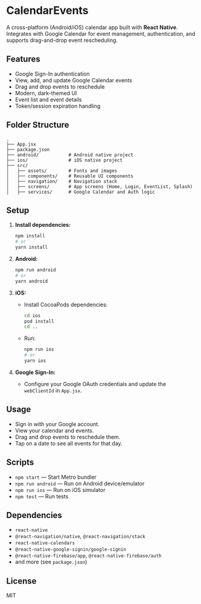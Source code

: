 
# CalendarEvents

A cross-platform (Android/iOS) calendar app built with **React Native**. Integrates with Google Calendar for event management, authentication, and supports drag-and-drop event rescheduling.

## Features

- Google Sign-In authentication
- View, add, and update Google Calendar events
- Drag and drop events to reschedule
- Modern, dark-themed UI
- Event list and event details
- Token/session expiration handling

## Folder Structure

```
.
├── App.jsx
├── package.json
├── android/           # Android native project
├── ios/               # iOS native project
├── src/
│   ├── assets/        # Fonts and images
│   ├── components/    # Reusable UI components
│   ├── navigation/    # Navigation stack
│   ├── screens/       # App screens (Home, Login, EventList, Splash)
│   ├── services/      # Google Calendar and Auth logic
```

## Setup

1. **Install dependencies:**
	```sh
	npm install
	# or
	yarn install
	```

2. **Android:**
	```sh
	npm run android
	# or
	yarn android
	```

3. **iOS:**
	- Install CocoaPods dependencies:
	  ```sh
	  cd ios
	  pod install
	  cd ..
	  ```
	- Run:
	  ```sh
	  npm run ios
	  # or
	  yarn ios
	  ```

4. **Google Sign-In:**
	- Configure your Google OAuth credentials and update the `webClientId` in `App.jsx`.

## Usage

- Sign in with your Google account.
- View your calendar and events.
- Drag and drop events to reschedule them.
- Tap on a date to see all events for that day.

## Scripts

- `npm start` — Start Metro bundler
- `npm run android` — Run on Android device/emulator
- `npm run ios` — Run on iOS simulator
- `npm test` — Run tests

## Dependencies

- `react-native`
- `@react-navigation/native`, `@react-navigation/stack`
- `react-native-calendars`
- `@react-native-google-signin/google-signin`
- `@react-native-firebase/app`, `@react-native-firebase/auth`
- and more (see `package.json`)

## License

MIT
